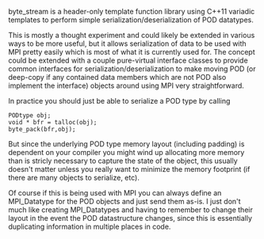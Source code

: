 byte_stream is a header-only template function library using C++11 variadic templates to perform simple serialization/deserialization of POD datatypes.

This is mostly a thought experiment and could likely be extended in various ways to be more useful, but it allows serialization of data to be used with MPI pretty easily which is most of what it is currently used for. The concept could be extended with a couple pure-virtual interface classes to provide common interfaces for serialization/deserialization to make moving POD (or deep-copy if any contained data members which are not POD also implement the interface) objects around using MPI very straightforward.

In practice you should just be able to serialize a POD type by calling
```
PODtype obj;
void * bfr = talloc(obj);
byte_pack(bfr,obj);
```
But since the underlying POD type memory layout (including padding) is dependent on your compiler you might wind up allocating more memory than is stricly necessary to capture the state of the object, this usually doesn't matter unless you really want to minimize the memory footprint (if there are many objects to serialize, etc).

Of course if this is being used with MPI you can always define an MPI_Datatype for the POD objects and just send them as-is. I just don't much like creating MPI_Datatypes and having to remember to change their layout in the event the POD datastructure changes, since this is essentially duplicating information in multiple places in code.
